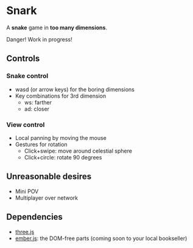 # Snark

A **snake** game in **too many dimensions**.

Danger! Work in progress!


## Controls

### Snake control

- wasd (or arrow keys) for the boring dimensions
- Key combinations for 3rd dimension
  - ws: farther
  - ad: closer


### View control

- Local panning by moving the mouse
- Gestures for rotation
  - Click+swipe: move around celestial sphere
  - Click+circle: rotate 90 degrees


## Unreasonable desires

- Mini POV
- Multiplayer over network


## Dependencies

- [three.js](https://github.com/mrdoob/three.js)
- [ember.js](https://github.com/emberjs/ember.js): the DOM-free parts (coming soon to your local bookseller)

